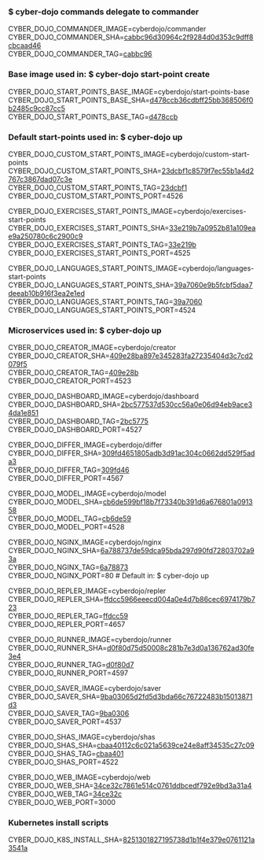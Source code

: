 ### $ cyber-dojo commands delegate to commander

CYBER_DOJO_COMMANDER_IMAGE=cyberdojo/commander  
CYBER_DOJO_COMMANDER_SHA=[cabbc96d30964c2f9284d0d353c9dff8cbcaad46](https://github.com/cyber-dojo/commander/commit/cabbc96d30964c2f9284d0d353c9dff8cbcaad46)  
CYBER_DOJO_COMMANDER_TAG=[cabbc96](https://hub.docker.com/layers/cyberdojo/commander/cabbc96/images/sha256-05edddbb83bbe67c3107297c0850cc684b62196bc38fe62059c4733c75ebc4a5)  

### Base image used in: $ cyber-dojo start-point create

CYBER_DOJO_START_POINTS_BASE_IMAGE=cyberdojo/start-points-base  
CYBER_DOJO_START_POINTS_BASE_SHA=[d478ccb36cdbff25bb368506f0b2485c9cc87cc5](https://github.com/cyber-dojo/start-points-base/commit/d478ccb36cdbff25bb368506f0b2485c9cc87cc5)  
CYBER_DOJO_START_POINTS_BASE_TAG=[d478ccb](https://hub.docker.com/layers/cyberdojo/start-points-base/d478ccb/images/sha256-402adefd8be573b4b0eead68436c2958e957df173c365e03c55bec5b0d3fd87e)  

### Default start-points used in: $ cyber-dojo up

CYBER_DOJO_CUSTOM_START_POINTS_IMAGE=cyberdojo/custom-start-points  
CYBER_DOJO_CUSTOM_START_POINTS_SHA=[23dcbf1c8579f7ec55b1a4d2767c3867dad07c3e](https://github.com/cyber-dojo/custom-start-points/commit/23dcbf1c8579f7ec55b1a4d2767c3867dad07c3e)  
CYBER_DOJO_CUSTOM_START_POINTS_TAG=[23dcbf1](https://hub.docker.com/layers/cyberdojo/custom-start-points/23dcbf1/images/sha256-988f93121e2ce59491ca517cc1d00d27704e57e8476a9c2807823fb0bb6d14fb)  
CYBER_DOJO_CUSTOM_START_POINTS_PORT=4526

CYBER_DOJO_EXERCISES_START_POINTS_IMAGE=cyberdojo/exercises-start-points  
CYBER_DOJO_EXERCISES_START_POINTS_SHA=[33e219b7a0952b81a109eae9a250780c6c2900c9](https://github.com/cyber-dojo/exercises-start-points/commit/33e219b7a0952b81a109eae9a250780c6c2900c9)  
CYBER_DOJO_EXERCISES_START_POINTS_TAG=[33e219b](https://hub.docker.com/layers/cyberdojo/exercises-start-points/33e219b/images/sha256-ce5c22b5bdaca447a2322defe1b0c4c9a367d5ed4c8e1bf5617e03d0cbe9f8de)  
CYBER_DOJO_EXERCISES_START_POINTS_PORT=4525

CYBER_DOJO_LANGUAGES_START_POINTS_IMAGE=cyberdojo/languages-start-points  
CYBER_DOJO_LANGUAGES_START_POINTS_SHA=[39a7060e9b5fcbf5daa7deeab10b916f3ea2e1ed](https://github.com/cyber-dojo/languages-start-points/commit/39a7060e9b5fcbf5daa7deeab10b916f3ea2e1ed)  
CYBER_DOJO_LANGUAGES_START_POINTS_TAG=[39a7060](https://hub.docker.com/layers/cyberdojo/languages-start-points/39a7060/images/sha256-ac1c03c6010318277f0241a412f7ea56a9ba416b33db389f9343b4049604d6f2)  
CYBER_DOJO_LANGUAGES_START_POINTS_PORT=4524

### Microservices used in: $ cyber-dojo up

CYBER_DOJO_CREATOR_IMAGE=cyberdojo/creator  
CYBER_DOJO_CREATOR_SHA=[409e28ba897e345283fa27235404d3c7cd2079f5](https://github.com/cyber-dojo/creator/commit/409e28ba897e345283fa27235404d3c7cd2079f5)  
CYBER_DOJO_CREATOR_TAG=[409e28b](https://hub.docker.com/layers/cyberdojo/creator/409e28b/images/sha256-e2c18fabb023cb1835ad7b2dba92507431b8eb44bc3c015e61ad3976d9f869ec)  
CYBER_DOJO_CREATOR_PORT=4523

CYBER_DOJO_DASHBOARD_IMAGE=cyberdojo/dashboard  
CYBER_DOJO_DASHBOARD_SHA=[2bc577537d530cc56a0e06d94eb9ace34da1e851](https://github.com/cyber-dojo/dashboard/commit/2bc577537d530cc56a0e06d94eb9ace34da1e851)  
CYBER_DOJO_DASHBOARD_TAG=[2bc5775](https://hub.docker.com/layers/cyberdojo/dashboard/2bc5775/images/sha256-ee8a5c721025faa7a9276d1b38316712429e7471191aca22104e97c0ec111a1f)  
CYBER_DOJO_DASHBOARD_PORT=4527

CYBER_DOJO_DIFFER_IMAGE=cyberdojo/differ  
CYBER_DOJO_DIFFER_SHA=[309fd4651805adb3d91ac304c0662dd529f5ada3](https://github.com/cyber-dojo/differ/commit/309fd4651805adb3d91ac304c0662dd529f5ada3)  
CYBER_DOJO_DIFFER_TAG=[309fd46](https://hub.docker.com/layers/cyberdojo/differ/309fd46/images/sha256-60564c054fc82a71046fdd5cd0b540039c2a28eb6f0e709c60ebb149bba6d3c6)  
CYBER_DOJO_DIFFER_PORT=4567

CYBER_DOJO_MODEL_IMAGE=cyberdojo/model  
CYBER_DOJO_MODEL_SHA=[cb6de599bf18b7f73340b391d6a676801a091358](https://github.com/cyber-dojo/model/commit/cb6de599bf18b7f73340b391d6a676801a091358)  
CYBER_DOJO_MODEL_TAG=[cb6de59](https://hub.docker.com/layers/cyberdojo/model/cb6de59/images/sha256-383871fe0b2bcee6af3881652b72e6741764363bd395b003c62c64a7b595048e)  
CYBER_DOJO_MODEL_PORT=4528

CYBER_DOJO_NGINX_IMAGE=cyberdojo/nginx  
CYBER_DOJO_NGINX_SHA=[6a788737de59dca95bda297d90fd72803702a93a](https://github.com/cyber-dojo/nginx/commit/6a788737de59dca95bda297d90fd72803702a93a)  
CYBER_DOJO_NGINX_TAG=[6a78873](https://hub.docker.com/layers/cyberdojo/nginx/6a78873/images/sha256-3a8ac2efc1af60ed181c65b5769aec781ebc05b87721d96d2c4492727a7923e5)  
CYBER_DOJO_NGINX_PORT=80 # Default in: $ cyber-dojo up

CYBER_DOJO_REPLER_IMAGE=cyberdojo/repler  
CYBER_DOJO_REPLER_SHA=[ffdcc5966eeecd004a0e4d7b86cec6974179b723](https://github.com/cyber-dojo/repler/commit/ffdcc5966eeecd004a0e4d7b86cec6974179b723)  
CYBER_DOJO_REPLER_TAG=[ffdcc59](https://hub.docker.com/layers/cyberdojo/repler/ffdcc59/images/sha256-f2448d9e44c5aaccc810fbbeb9c18656e7157163a3fe4a4cd52a64ca43288123)  
CYBER_DOJO_REPLER_PORT=4657

CYBER_DOJO_RUNNER_IMAGE=cyberdojo/runner  
CYBER_DOJO_RUNNER_SHA=[d0f80d75d50008c281b7e3d0a136762ad30fe3e4](https://github.com/cyber-dojo/runner/commit/d0f80d75d50008c281b7e3d0a136762ad30fe3e4)  
CYBER_DOJO_RUNNER_TAG=[d0f80d7](https://hub.docker.com/layers/cyberdojo/runner/d0f80d7/images/sha256-95fc37b1af9d7e35aed6927173d73179062005de8fa2e9f64bf19c501abd69bc)  
CYBER_DOJO_RUNNER_PORT=4597

CYBER_DOJO_SAVER_IMAGE=cyberdojo/saver  
CYBER_DOJO_SAVER_SHA=[9ba03065d2fd5d3bda66c76722483b15013871d3](https://github.com/cyber-dojo/saver/commit/9ba03065d2fd5d3bda66c76722483b15013871d3)  
CYBER_DOJO_SAVER_TAG=[9ba0306](https://hub.docker.com/layers/cyberdojo/saver/9ba0306/images/sha256-d5b4b493b96a407d46d2ca3af0bb4e9ffd225df78a5aed105224e4120b3b9814)  
CYBER_DOJO_SAVER_PORT=4537

CYBER_DOJO_SHAS_IMAGE=cyberdojo/shas  
CYBER_DOJO_SHAS_SHA=[cbaa40112c6c021a5639ce24e8aff34535c27c09](https://github.com/cyber-dojo/shas/commit/cbaa40112c6c021a5639ce24e8aff34535c27c09)  
CYBER_DOJO_SHAS_TAG=[cbaa401](https://hub.docker.com/layers/cyberdojo/shas/cbaa401/images/sha256-758de0ccf960b7d8d7bd54f6cfb2d8f7bffc2ef6e1b7c9969064e036eecb6b99)  
CYBER_DOJO_SHAS_PORT=4522

CYBER_DOJO_WEB_IMAGE=cyberdojo/web  
CYBER_DOJO_WEB_SHA=[34ce32c7861e514c0761ddbcedf792e9bd3a31a4](https://github.com/cyber-dojo/web/commit/34ce32c7861e514c0761ddbcedf792e9bd3a31a4)  
CYBER_DOJO_WEB_TAG=[34ce32c](https://hub.docker.com/layers/cyberdojo/web/34ce32c/images/sha256-5fca0f84d5309c0ef6707e29c9cbe9fa9491ac52229b6705f02055d07f01dc8b)  
CYBER_DOJO_WEB_PORT=3000

### Kubernetes install scripts
CYBER_DOJO_K8S_INSTALL_SHA=[8251301827195738d1b1f4e379e0761121a3541a](https://github.com/cyber-dojo/k8s-install/commit/8251301827195738d1b1f4e379e0761121a3541a)  
